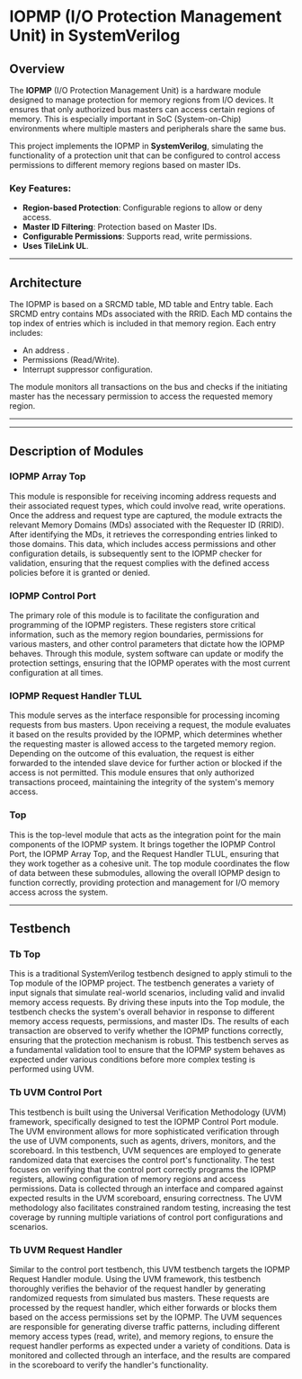 # IOPMP (I/O Protection Management Unit) in SystemVerilog


## Overview
The **IOPMP** (I/O Protection Management Unit) is a hardware module designed to manage protection for memory regions from I/O devices. It ensures that only authorized bus masters can access certain regions of memory. This is especially important in SoC (System-on-Chip) environments where multiple masters and peripherals share the same bus.

This project implements the IOPMP in **SystemVerilog**, simulating the functionality of a protection unit that can be configured to control access permissions to different memory regions based on master IDs.

### Key Features:
- **Region-based Protection**: Configurable regions to allow or deny access.
- **Master ID Filtering**: Protection based on Master IDs.
- **Configurable Permissions**: Supports read, write permissions.
- **Uses TileLink UL**.

---

## Architecture
The IOPMP is based on a SRCMD table, MD table and Entry table. Each SRCMD entry contains MDs associated with the RRID. Each MD contains the top index of entries which is included in that memory region. Each entry includes:
- An address .
- Permissions (Read/Write).
- Interrupt suppressor configuration.

The module monitors all transactions on the bus and checks if the initiating master has the necessary permission to access the requested memory region.

---



---

## Description of Modules

### IOPMP Array Top  
This module is responsible for receiving incoming address requests and their associated request types, which could involve read, write operations. Once the address and request type are captured, the module extracts the relevant Memory Domains (MDs) associated with the Requester ID (RRID). After identifying the MDs, it retrieves the corresponding entries linked to those domains. This data, which includes access permissions and other configuration details, is subsequently sent to the IOPMP checker for validation, ensuring that the request complies with the defined access policies before it is granted or denied.

### IOPMP Control Port  
The primary role of this module is to facilitate the configuration and programming of the IOPMP registers. These registers store critical information, such as the memory region boundaries, permissions for various masters, and other control parameters that dictate how the IOPMP behaves. Through this module, system software can update or modify the protection settings, ensuring that the IOPMP operates with the most current configuration at all times.

### IOPMP Request Handler TLUL  
This module serves as the interface responsible for processing incoming requests from bus masters. Upon receiving a request, the module evaluates it based on the results provided by the IOPMP, which determines whether the requesting master is allowed access to the targeted memory region. Depending on the outcome of this evaluation, the request is either forwarded to the intended slave device for further action or blocked if the access is not permitted. This module ensures that only authorized transactions proceed, maintaining the integrity of the system's memory access.

### Top  
This is the top-level module that acts as the integration point for the main components of the IOPMP system. It brings together the IOPMP Control Port, the IOPMP Array Top, and the Request Handler TLUL, ensuring that they work together as a cohesive unit. The top module coordinates the flow of data between these submodules, allowing the overall IOPMP design to function correctly, providing protection and management for I/O memory access across the system.

---

## Testbench
### Tb Top 
This is a traditional SystemVerilog testbench designed to apply stimuli to the Top module of the IOPMP project. The testbench generates a variety of input signals that simulate real-world scenarios, including valid and invalid memory access requests. By driving these inputs into the Top module, the testbench checks the system's overall behavior in response to different memory access requests, permissions, and master IDs. The results of each transaction are observed to verify whether the IOPMP functions correctly, ensuring that the protection mechanism is robust. This testbench serves as a fundamental validation tool to ensure that the IOPMP system behaves as expected under various conditions before more complex testing is performed using UVM.

### Tb UVM Control Port
This testbench is built using the Universal Verification Methodology (UVM) framework, specifically designed to test the IOPMP Control Port module. The UVM environment allows for more sophisticated verification through the use of UVM components, such as agents, drivers, monitors, and the scoreboard. In this testbench, UVM sequences are employed to generate randomized data that exercises the control port's functionality. The test focuses on verifying that the control port correctly programs the IOPMP registers, allowing configuration of memory regions and access permissions. Data is collected through an interface and compared against expected results in the UVM scoreboard, ensuring correctness. The UVM methodology also facilitates constrained random testing, increasing the test coverage by running multiple variations of control port configurations and scenarios.

### Tb UVM Request Handler
Similar to the control port testbench, this UVM testbench targets the IOPMP Request Handler module. Using the UVM framework, this testbench thoroughly verifies the behavior of the request handler by generating randomized requests from simulated bus masters. These requests are processed by the request handler, which either forwards or blocks them based on the access permissions set by the IOPMP. The UVM sequences are responsible for generating diverse traffic patterns, including different memory access types (read, write), and memory regions, to ensure the request handler performs as expected under a variety of conditions. Data is monitored and collected through an interface, and the results are compared in the scoreboard to verify the handler's functionality.







